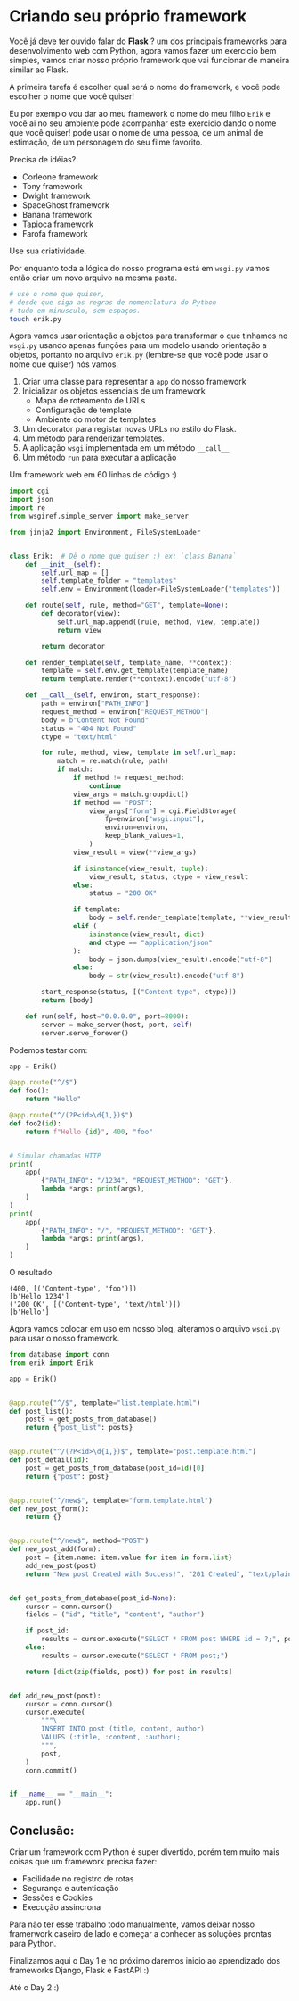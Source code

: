 # Criando seu próprio framework

Você já deve ter ouvido falar do **Flask** ? um dos principais frameworks para desenvolvimento web com Python, agora vamos fazer um exercicio bem simples, vamos criar nosso próprio framework que vai funcionar de maneira similar ao Flask.

A primeira tarefa é escolher qual será o nome do framework, e você pode escolher o nome que você quiser!

Eu por exemplo vou dar ao meu framework o nome do meu filho `Erik` e você ai no seu ambiente pode acompanhar este exercicio dando o nome que você quiser! pode usar o nome de uma pessoa, de um animal de estimação, de um personagem do seu filme favorito.

Precisa de idéias?

- Corleone framework
- Tony framework
- Dwight framework
- SpaceGhost framework
- Banana framework
- Tapioca framework
- Farofa framework

Use sua criatividade.

Por enquanto toda a lógica do nosso programa está em `wsgi.py` vamos então criar um novo arquivo na mesma pasta.

```bash
# use o nome que quiser,
# desde que siga as regras de nomenclatura do Python
# tudo em minusculo, sem espaços.
touch erik.py
```

Agora vamos usar orientação a objetos para transformar o que tinhamos no `wsgi.py` usando apenas funções para um modelo usando orientação a objetos, portanto no arquivo `erik.py` (lembre-se que você pode usar o nome que quiser) nós vamos.

01. Criar uma classe para representar a `app` do nosso framework
00. Inicializar os objetos essenciais de um framework
    - Mapa de roteamento de URLs
    - Configuração de template
    - Ambiente do motor de templates
00. Um decorator para registar novas URLs no estilo do Flask.
00. Um método para renderizar templates.
00. A aplicação `wsgi` implementada em um método `__call__`
00. Um método `run` para executar a aplicação


Um framework web em 60 linhas de código :)


```py
import cgi
import json
import re
from wsgiref.simple_server import make_server

from jinja2 import Environment, FileSystemLoader


class Erik:  # Dê o nome que quiser :) ex: `class Banana`
    def __init__(self):
        self.url_map = []
        self.template_folder = "templates"
        self.env = Environment(loader=FileSystemLoader("templates"))

    def route(self, rule, method="GET", template=None):
        def decorator(view):
            self.url_map.append((rule, method, view, template))
            return view

        return decorator

    def render_template(self, template_name, **context):
        template = self.env.get_template(template_name)
        return template.render(**context).encode("utf-8")

    def __call__(self, environ, start_response):
        path = environ["PATH_INFO"]
        request_method = environ["REQUEST_METHOD"]
        body = b"Content Not Found"
        status = "404 Not Found"
        ctype = "text/html"

        for rule, method, view, template in self.url_map:
            match = re.match(rule, path)
            if match:
                if method != request_method:
                    continue
                view_args = match.groupdict()
                if method == "POST":
                    view_args["form"] = cgi.FieldStorage(
                        fp=environ["wsgi.input"],
                        environ=environ,
                        keep_blank_values=1,
                    )
                view_result = view(**view_args)

                if isinstance(view_result, tuple):
                    view_result, status, ctype = view_result
                else:
                    status = "200 OK"

                if template:
                    body = self.render_template(template, **view_result)
                elif (
                    isinstance(view_result, dict)
                    and ctype == "application/json"
                ):
                    body = json.dumps(view_result).encode("utf-8")
                else:
                    body = str(view_result).encode("utf-8")

        start_response(status, [("Content-type", ctype)])
        return [body]

    def run(self, host="0.0.0.0", port=8000):
        server = make_server(host, port, self)
        server.serve_forever()
```


Podemos testar com:

```py
app = Erik()

@app.route("^/$")
def foo():
    return "Hello"

@app.route("^/(?P<id>\d{1,})$")
def foo2(id):
    return f"Hello {id}", 400, "foo"


# Simular chamadas HTTP
print(
    app(
        {"PATH_INFO": "/1234", "REQUEST_METHOD": "GET"},
        lambda *args: print(args),
    )
)
print(
    app(
        {"PATH_INFO": "/", "REQUEST_METHOD": "GET"},
        lambda *args: print(args),
    )
)
```
O resultado
```
(400, [('Content-type', 'foo')])
[b'Hello 1234']
('200 OK', [('Content-type', 'text/html')])
[b'Hello']
```

Agora vamos colocar em uso em nosso blog, alteramos o arquivo `wsgi.py` para usar o nosso framework.


```py
from database import conn
from erik import Erik

app = Erik()


@app.route("^/$", template="list.template.html")
def post_list():
    posts = get_posts_from_database()
    return {"post_list": posts}


@app.route("^/(?P<id>\d{1,})$", template="post.template.html")
def post_detail(id):
    post = get_posts_from_database(post_id=id)[0]
    return {"post": post}


@app.route("^/new$", template="form.template.html")
def new_post_form():
    return {}


@app.route("^/new$", method="POST")
def new_post_add(form):
    post = {item.name: item.value for item in form.list}
    add_new_post(post)
    return "New post Created with Success!", "201 Created", "text/plain"


def get_posts_from_database(post_id=None):
    cursor = conn.cursor()
    fields = ("id", "title", "content", "author")

    if post_id:
        results = cursor.execute("SELECT * FROM post WHERE id = ?;", post_id)
    else:
        results = cursor.execute("SELECT * FROM post;")

    return [dict(zip(fields, post)) for post in results]


def add_new_post(post):
    cursor = conn.cursor()
    cursor.execute(
        """\
        INSERT INTO post (title, content, author)
        VALUES (:title, :content, :author);
        """,
        post,
    )
    conn.commit()


if __name__ == "__main__":
    app.run()
```


## Conclusão:

Criar um framework com Python é super divertido, porém tem muito mais coisas que um framework precisa fazer:

- Facilidade no registro de rotas
- Segurança e autenticação
- Sessões e Cookies
- Execução assincrona

Para não ter esse trabalho todo manualmente, vamos deixar nosso framerwork caseiro de lado e começar a conhecer as soluções prontas para Python.

Finalizamos aqui o Day 1 e no próximo daremos inicio ao aprendizado dos frameworks Django, Flask e FastAPI :)


Até o Day 2 :)